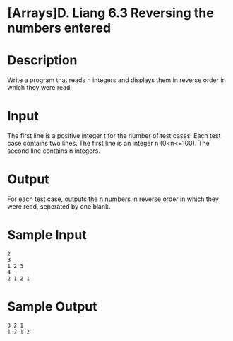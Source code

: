 # [Arrays]D. Liang 6.3 Reversing the numbers entered

# Description
Write a program that reads n integers and displays them in reverse order in which they were read.

# Input
The first line is a positive integer t for the number of test cases.
Each test case contains two lines. The first line is an integer n (0<n<=100). The second line contains n integers.
# Output
For each test case, outputs the n numbers in reverse order in which they were read, seperated by one blank.

# Sample Input
```
2
3
1 2 3
4
2 1 2 1
```
# Sample Output
```
3 2 1
1 2 1 2
```